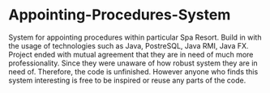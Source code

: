 # Appointing-Procedures-System

System for appointing procedures within particular Spa Resort. Build in with the usage of technologies such as Java, PostreSQL, Java RMI, Java FX. 
Project ended with mutual agreement that they are in need of much more professionality. Since they were unaware of how robust system they are in need of. Therefore, the code is unfinished. However anyone who finds this system interesting is free to be inspired or reuse any parts of the code.
